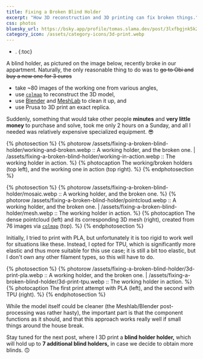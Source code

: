 ```yaml
---
title: Fixing a Broken Blind Holder
excerpt: "How 3D reconstruction and 3D printing can fix broken things."
css: photos
bluesky_url: https://bsky.app/profile/tomas.slama.dev/post/3lxfbgjnk5k26
category_icon: /assets/category-icons/3d-print.webp
---
```


- .
{:toc}

A blind holder, as pictured on the image below, recently broke in our appartment.
Naturally, the only reasonable thing to do was to ~~go to Obi and buy a new one for 3 euros~~
- take ~80 images of the working one from various angles,
- use [`colmap`](https://colmap.github.io/) to reconstruct the 3D model,
- use [Blender](https://www.blender.org/) and [MeshLab](https://www.meshlab.net/) to clean it up, and
- use Prusa to 3D print an exact replica.

Suddenly, something that would take other people **minutes** and **very little money** to purchase and solve, took me only 2 hours on a Sunday, and all I needed was relatively expensive specialized equipment. 😎

{% photosection %}
  {% photorow /assets/fixing-a-broken-blind-holder/working-and-broken.webp :: A working holder, and the broken one. | /assets/fixing-a-broken-blind-holder/working-in-action.webp :: The working holder in action. %}
  {% photocaption The working/broken holders (top left), and the working one in action (top right). %}
{% endphotosection %}

{% photosection %}
  {% photorow /assets/fixing-a-broken-blind-holder/mosaic.webp :: A working holder, and the broken one. %}
  {% photorow /assets/fixing-a-broken-blind-holder/pointcloud.webp :: A working holder, and the broken one. | /assets/fixing-a-broken-blind-holder/mesh.webp :: The working holder in action. %}
  {% photocaption The dense pointcloud (left) and its corresponding 3D mesh (right), created from 76 images via <a href="https://colmap.github.io/" markdown="1">`colmap`</a> (top). %}
{% endphotosection %}

Initially, I tried to print with PLA, but unfortunately it is too rigid to work well for situations like these.
Instead, I opted for TPU, which is significantly more elastic and thus more suitable for this use case; it is still a bit too elastic, but I don't own any other filament types, so this will have to do.

{% photosection %}
  {% photorow /assets/fixing-a-broken-blind-holder/3d-print-pla.webp :: A working holder, and the broken one. | /assets/fixing-a-broken-blind-holder/3d-print-tpu.webp :: The working holder in action. %}
  {% photocaption The first print attempt with PLA (left), and the second with TPU (right). %}
{% endphotosection %}

While the model itself could be cleaner (the Meshlab/Blender post-processing was rather hasty), the important part is that the component functions as it should, and that this approach works really well if small things around the house break.

Stay tuned for the next post, where I 3D print a **blind holder holder,** which will hold up to **7 additional blind holders,** in case we decide to obtain more blinds. 🙃

